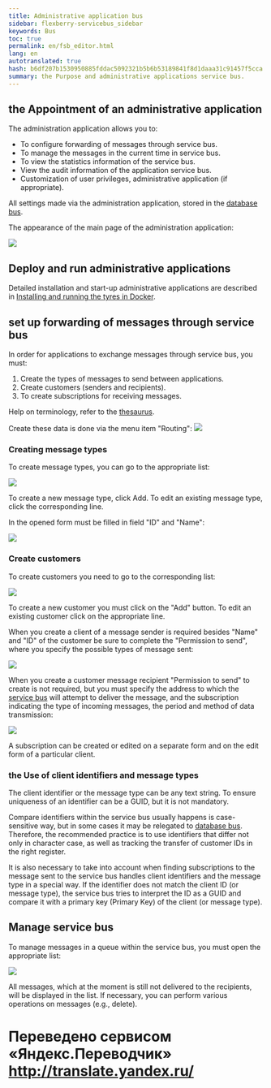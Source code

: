 ```yaml
--- 
title: Administrative application bus 
sidebar: flexberry-servicebus_sidebar 
keywords: Bus 
toc: true 
permalink: en/fsb_editor.html 
lang: en 
autotranslated: true 
hash: b6df207b1530950885fddac5092321b5b6b53189841f8d1daaa31c91457f5cca 
summary: the Purpose and administrative applications service bus. 
--- 
```


## the Appointment of an administrative application 

The administration application allows you to: 

* To configure forwarding of messages through service bus. 
* To manage the messages in the current time in service bus. 
* To view the statistics information of the service bus. 
* View the audit information of the application service bus. 
* Customization of user privileges, administrative application (if appropriate). 

All settings made via the administration application, stored in the [database bus](https://flexberry.github.io/ru/fsb_database.html). 

The appearance of the main page of the administration application: 

![](/images/pages/products/flexberry-servicebus/components/index.png) 

## Deploy and run administrative applications 

Detailed installation and start-up administrative applications are described in [Installing and running the tyres in Docker](https://flexberry.github.io/ru/fsb_installation.html). 

## set up forwarding of messages through service bus 

In order for applications to exchange messages through service bus, you must: 

1. Create the types of messages to send between applications. 
2. Create customers (senders and recipients). 
3. To create subscriptions for receiving messages. 

Help on terminology, refer to the [thesaurus](https://flexberry.github.io/ru/fsb_thesaurus.html). 

Create these data is done via the menu item "Routing": 
![](/images/pages/products/flexberry-servicebus/components/routing.png) 

### Creating message types 

To create message types, you can go to the appropriate list: 

![](/images/pages/products/flexberry-servicebus/components/message-type-list.png) 

To create a new message type, click Add. To edit an existing message type, click the corresponding line. 

In the opened form must be filled in field "ID" and "Name": 

![](/images/pages/products/flexberry-servicebus/components/message-type-edit.png) 

### Create customers 

To create customers you need to go to the corresponding list: 

![](/images/pages/products/flexberry-servicebus/components/clients-list.png) 

To create a new customer you must click on the "Add" button. To edit an existing customer click on the appropriate line.

When you create a client of a message sender is required besides "Name" and "ID" of the customer be sure to complete the "Permission to send", where you specify the possible types of message sent: 

![](/images/pages/products/flexberry-servicebus/components/clients-sender-edit.png) 

When you create a customer message recipient "Permission to send" to create is not required, but you must specify the address to which the [service bus](https://flexberry.github.io/ru/fsb_service.html) will attempt to deliver the message, and the subscription indicating the type of incoming messages, the period and method of data transmission: 

![](/images/pages/products/flexberry-servicebus/components/clients-receiver-edit.png) 

A subscription can be created or edited on a separate form and on the edit form of a particular client. 

### the Use of client identifiers and message types 

The client identifier or the message type can be any text string. To ensure uniqueness of an identifier can be a GUID, but it is not mandatory. 

Compare identifiers within the service bus usually happens is case-sensitive way, but in some cases it may be relegated to [database bus](https://flexberry.github.io/ru/fsb_database.html). Therefore, the recommended practice is to use identifiers that differ not only in character case, as well as tracking the transfer of customer IDs in the right register. 

It is also necessary to take into account when finding subscriptions to the message sent to the service bus handles client identifiers and the message type in a special way. If the identifier does not match the client ID (or message type), the service bus tries to interpret the ID as a GUID and compare it with a primary key (Primary Key) of the client (or message type). 

## Manage service bus 

To manage messages in a queue within the service bus, you must open the appropriate list: 

![](/images/pages/products/flexberry-servicebus/components/messages-list.png) 

All messages, which at the moment is still not delivered to the recipients, will be displayed in the list. If necessary, you can perform various operations on messages (e.g., delete). 



 # Переведено сервисом «Яндекс.Переводчик» http://translate.yandex.ru/